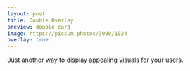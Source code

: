 ```yaml
---
layout: post
title: Double Overlay
preview: double_card
image: https://picsum.photos/3000/1024
overlay: true
---
```


Just another way to display appealing visuals for your users. 
